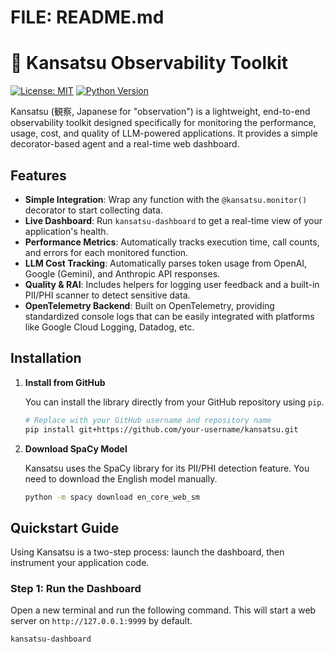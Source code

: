 # FILE: README.md

# 💮 Kansatsu Observability Toolkit

[![License: MIT](https://img.shields.io/badge/License-MIT-yellow.svg)](https://opensource.org/licenses/MIT)
[![Python Version](https://img.shields.io/badge/python-3.8+-blue.svg)](https://www.python.org/downloads/)

Kansatsu (観察, Japanese for "observation") is a lightweight, end-to-end observability toolkit designed specifically for monitoring the performance, usage, cost, and quality of LLM-powered applications. It provides a simple decorator-based agent and a real-time web dashboard.

## Features

-   **Simple Integration**: Wrap any function with the `@kansatsu.monitor()` decorator to start collecting data.
-   **Live Dashboard**: Run `kansatsu-dashboard` to get a real-time view of your application's health.
-   **Performance Metrics**: Automatically tracks execution time, call counts, and errors for each monitored function.
-   **LLM Cost Tracking**: Automatically parses token usage from OpenAI, Google (Gemini), and Anthropic API responses.
-   **Quality & RAI**: Includes helpers for logging user feedback and a built-in PII/PHI scanner to detect sensitive data.
-   **OpenTelemetry Backend**: Built on OpenTelemetry, providing standardized console logs that can be easily integrated with platforms like Google Cloud Logging, Datadog, etc.

## Installation

1.  **Install from GitHub**

    You can install the library directly from your GitHub repository using `pip`.

    ```bash
    # Replace with your GitHub username and repository name
    pip install git+https://github.com/your-username/kansatsu.git
    ```

2.  **Download SpaCy Model**

    Kansatsu uses the SpaCy library for its PII/PHI detection feature. You need to download the English model manually.

    ```bash
    python -m spacy download en_core_web_sm
    ```

## Quickstart Guide

Using Kansatsu is a two-step process: launch the dashboard, then instrument your application code.

### Step 1: Run the Dashboard

Open a new terminal and run the following command. This will start a web server on `http://127.0.0.1:9999` by default.

```bash
kansatsu-dashboard
